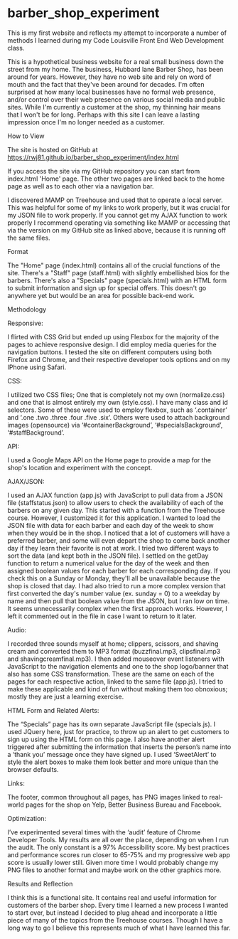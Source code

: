 # barber_shop_experiment

This is my first website and reflects my attempt to incorporate a number of methods I learned during my Code Louisville Front End Web Development class.

This is a hypothetical business website for a real small business down the street from my home.  The business, Hubbard lane Barber Shop, has been around for years.  However, they have no web site and rely on word of mouth and the fact that they've been around for decades.  I'm often surprised at how many local businesses have no formal web presence, and/or control over their web presence on various social media and public sites.  While I'm currently a customer at the shop, my thinning hair means that I won't be for long. Perhaps with this site I can leave a lasting impression once I'm no longer needed as a customer.

How to View

The site is hosted on GitHub at https://rwj81.github.io/barber_shop_experiment/index.html

If you access the site via my GitHub repository you can start from index.html 'Home' page.  The other two pages are linked back to the home page as well as to each other via a navigation bar.  

I discovered MAMP on Treehouse and used that to operate a local server.  This was helpful for some of my links to work properly, but it was crucial for my JSON file to work properly.  If you cannot get my AJAX function to work properly I recommend operating via something like MAMP or accessing that via the version on my GitHub site as linked above, because it is running off the same files. 

Format

The "Home" page (index.html) contains all of the crucial functions of the site.  There's a "Staff" page (staff.html) with slightly embellished bios for the barbers.  There's also a "Specials" page (specials.html) with an HTML form to submit information and sign up for special offers. This doesn't go anywhere yet but would be an area for possible back-end work.

Methodology

Responsive:

I flirted with CSS Grid but ended up using Flexbox for the majority of the pages to achieve responsive design.  I did employ media queries for the navigation buttons.    I tested the site on different computers using both Firefox and Chrome, and their respective developer tools options and on my IPhone using Safari.  

CSS: 

I utilized two CSS files; One that is completely not my own (normalize.css) and one that is almost entirely my own (style.css).  I have many class and id selectors.  Some of these were used to employ  flexbox, such as ‘.container’ and ‘.one .two .three .four .five .six’.  Others were used to attach background images (opensource) via ‘#containerBackground’, ‘#specialsBackground’, ‘#staffBackground’.

API:

I used a Google Maps API on the Home page to provide a map for the shop's location and experiment with the concept.  

AJAX/JSON:

I used an AJAX function (app.js) with JavaScript to pull data from a JSON file (staffstatus.json) to allow users to check the availability of each of the barbers on any given day. This started with a function from the Treehouse course. However, I customized it for this application.  I wanted to load the JSON file with data for each barber and each day of the week to show when they would be in the shop.  I noticed that a lot of customers will have a preferred barber, and some will even depart the shop to come back another day if they learn their favorite is not at work.  I tried two different ways to sort the data (and kept both in the JSON file).  I settled on the getDay function to return a numerical value for the day of the week and then assigned boolean values for each barber for each corresponding day.  If you check this on a Sunday or Monday, they'll all be unavailable because the shop is closed that day.  I had also tried to run a more complex version that first converted the day's number value (ex. sunday = 0) to a weekday by name and then pull that boolean value from the JSON, but I ran low on time.  It seems unnecessarily complex when the first approach works.  However, I left it commented out in the file in case I want to return to it later.

Audio:

I recorded three sounds myself at home; clippers, scissors, and shaving cream and converted them to MP3 format (buzzfinal.mp3, clipsfinal.mp3 and shavingcreamfinal.mp3).  I then added mouseover event listeners with JavaScript to the navigation elements and one to the shop logo/banner that also has some CSS transformation. These are the same on each of the pages for each respective action, linked to the same file (app.js).  I tried to make these applicable and kind of fun without making them too obnoxious; mostly they are just a learning exercise.  

HTML Form and Related Alerts:

The “Specials” page has its own separate JavaScript file (specials.js).  I used JQuery here, just for practice, to throw up an alert to get customers to sign up using the HTML form on this page.  I also have another alert triggered after submitting the information that inserts the person’s name into a ‘thank  you’ message once they have signed up.  I used ‘SweetAlert’ to style the alert boxes to make them look better and more unique than the browser defaults. 

Links:

The footer, common throughout all pages, has PNG images linked to real-world pages for the shop on Yelp, Better Business Bureau and Facebook.  

Optimization:

I’ve experimented several times with the ‘audit’ feature of Chrome Developer Tools.  My results are all over the place, depending on when I run the audit. The only constant is a 97% Accessibility score.  My best practices and performance scores run closer to 65-75% and my progressive web app score is usually lower still.  Given more time I would probably change my PNG files to another format and maybe work on the other graphics more.


Results and Reflection

I think this is a functional site. It contains real and useful information for customers of the barber shop.  Every time I learned a new process I wanted to start over, but instead I decided to plug ahead and incorporate a little piece of many of the topics from the Treehouse courses.  Though I have a long way to go I believe this represents much of what I have learned this far. 




